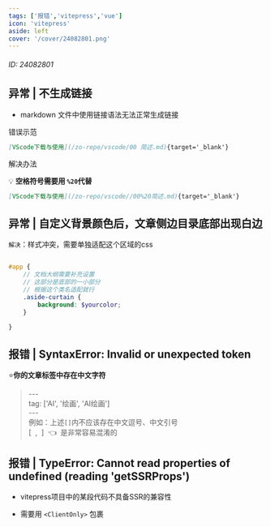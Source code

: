 ```yaml
---
tags: ['报错','vitepress','vue']
icon: 'vitepress'
aside: left
cover: '/cover/24082801.png'
---
```


###### ID: 24082801 

<!-- ## 报错 -->

## 异常 | 不生成链接

- markdown 文件中使用链接语法无法正常生成链接

<Badge type='danger'>错误示范</Badge>

```md
[VScode下载与使用](/zo-repo/vscode/00 简述.md){target='_blank'}
```

<Badge type='tip'>解决办法</Badge>

💡 **空格符号需要用 `%20`代替**

```md
[VScode下载与使用](/zo-repo/vscode//00%20简述.md){target='_blank'}
```

## 异常 | 自定义背景颜色后，文章侧边目录底部出现白边

<zo-img momo='/notesPic/202408200203.png' ></zo-img >


`解决`：样式冲突，需要单独适配这个区域的css

```scss

#app {
    // 文档大纲需要补充设置
    // 这部分是底部的一小部分
    // 根据这个类名适配就行
    .aside-curtain {
        background: $yourcolor;
    }

}


```


## 报错 | SyntaxError: Invalid or unexpected token

⭐**你的文章标签中存在中文字符**  
> \-\-\-  
> tag: ['AI', '绘画', 'AI绘画']  
> \-\-\-  
例如：上述`[]`内不应该存在中文逗号、中文引号   
<Badge type='danger'>[ &nbsp;,&nbsp; ] &nbsp;👈 &nbsp;是非常容易混淆的</Badge>


## 报错 | TypeError: Cannot read properties of undefined (reading 'getSSRProps')

- vitepress项目中的某段代码不具备SSR的兼容性

- 需要用 `<ClientOnly>` 包裹 
